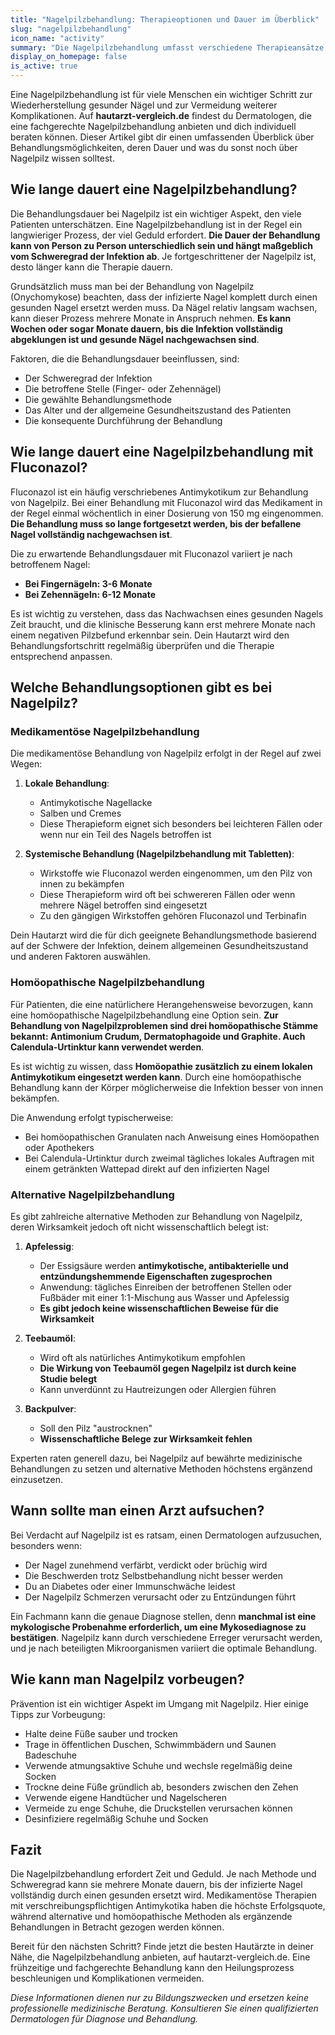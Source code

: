```yaml
---
title: "Nagelpilzbehandlung: Therapieoptionen und Dauer im Überblick"
slug: "nagelpilzbehandlung"
icon_name: "activity"
summary: "Die Nagelpilzbehandlung umfasst verschiedene Therapieansätze und erfordert Geduld, da die vollständige Heilung mehrere Monate in Anspruch nehmen kann."
display_on_homepage: false
is_active: true
---
```


Eine Nagelpilzbehandlung ist für viele Menschen ein wichtiger Schritt zur Wiederherstellung gesunder Nägel und zur Vermeidung weiterer Komplikationen. Auf **hautarzt-vergleich.de** findest du Dermatologen, die eine fachgerechte Nagelpilzbehandlung anbieten und dich individuell beraten können. Dieser Artikel gibt dir einen umfassenden Überblick über Behandlungsmöglichkeiten, deren Dauer und was du sonst noch über Nagelpilz wissen solltest.

## Wie lange dauert eine Nagelpilzbehandlung?

Die Behandlungsdauer bei Nagelpilz ist ein wichtiger Aspekt, den viele Patienten unterschätzen. Eine Nagelpilzbehandlung ist in der Regel ein langwieriger Prozess, der viel Geduld erfordert. **Die Dauer der Behandlung kann von Person zu Person unterschiedlich sein und hängt maßgeblich vom Schweregrad der Infektion ab**. Je fortgeschrittener der Nagelpilz ist, desto länger kann die Therapie dauern.

Grundsätzlich muss man bei der Behandlung von Nagelpilz (Onychomykose) beachten, dass der infizierte Nagel komplett durch einen gesunden Nagel ersetzt werden muss. Da Nägel relativ langsam wachsen, kann dieser Prozess mehrere Monate in Anspruch nehmen. **Es kann Wochen oder sogar Monate dauern, bis die Infektion vollständig abgeklungen ist und gesunde Nägel nachgewachsen sind**.

Faktoren, die die Behandlungsdauer beeinflussen, sind:
- Der Schweregrad der Infektion
- Die betroffene Stelle (Finger- oder Zehennägel)
- Die gewählte Behandlungsmethode
- Das Alter und der allgemeine Gesundheitszustand des Patienten
- Die konsequente Durchführung der Behandlung

## Wie lange dauert eine Nagelpilzbehandlung mit Fluconazol?

Fluconazol ist ein häufig verschriebenes Antimykotikum zur Behandlung von Nagelpilz. Bei einer Behandlung mit Fluconazol wird das Medikament in der Regel einmal wöchentlich in einer Dosierung von 150 mg eingenommen. **Die Behandlung muss so lange fortgesetzt werden, bis der befallene Nagel vollständig nachgewachsen ist**.

Die zu erwartende Behandlungsdauer mit Fluconazol variiert je nach betroffenem Nagel:
- **Bei Fingernägeln: 3-6 Monate**
- **Bei Zehennägeln: 6-12 Monate**

Es ist wichtig zu verstehen, dass das Nachwachsen eines gesunden Nagels Zeit braucht, und die klinische Besserung kann erst mehrere Monate nach einem negativen Pilzbefund erkennbar sein. Dein Hautarzt wird den Behandlungsfortschritt regelmäßig überprüfen und die Therapie entsprechend anpassen.

## Welche Behandlungsoptionen gibt es bei Nagelpilz?

### Medikamentöse Nagelpilzbehandlung

Die medikamentöse Behandlung von Nagelpilz erfolgt in der Regel auf zwei Wegen:

1. **Lokale Behandlung**: 
   - Antimykotische Nagellacke
   - Salben und Cremes
   - Diese Therapieform eignet sich besonders bei leichteren Fällen oder wenn nur ein Teil des Nagels betroffen ist

2. **Systemische Behandlung (Nagelpilzbehandlung mit Tabletten)**:
   - Wirkstoffe wie Fluconazol werden eingenommen, um den Pilz von innen zu bekämpfen
   - Diese Therapieform wird oft bei schwereren Fällen oder wenn mehrere Nägel betroffen sind eingesetzt
   - Zu den gängigen Wirkstoffen gehören Fluconazol und Terbinafin

Dein Hautarzt wird die für dich geeignete Behandlungsmethode basierend auf der Schwere der Infektion, deinem allgemeinen Gesundheitszustand und anderen Faktoren auswählen.

### Homöopathische Nagelpilzbehandlung

Für Patienten, die eine natürlichere Herangehensweise bevorzugen, kann eine homöopathische Nagelpilzbehandlung eine Option sein. **Zur Behandlung von Nagelpilzproblemen sind drei homöopathische Stämme bekannt: Antimonium Crudum, Dermatophagoide und Graphite. Auch Calendula-Urtinktur kann verwendet werden**.

Es ist wichtig zu wissen, dass **Homöopathie zusätzlich zu einem lokalen Antimykotikum eingesetzt werden kann**. Durch eine homöopathische Behandlung kann der Körper möglicherweise die Infektion besser von innen bekämpfen.

Die Anwendung erfolgt typischerweise:
- Bei homöopathischen Granulaten nach Anweisung eines Homöopathen oder Apothekers
- Bei Calendula-Urtinktur durch zweimal tägliches lokales Auftragen mit einem getränkten Wattepad direkt auf den infizierten Nagel

### Alternative Nagelpilzbehandlung

Es gibt zahlreiche alternative Methoden zur Behandlung von Nagelpilz, deren Wirksamkeit jedoch oft nicht wissenschaftlich belegt ist:

1. **Apfelessig**: 
   - Der Essigsäure werden **antimykotische, antibakterielle und entzündungshemmende Eigenschaften zugesprochen**
   - Anwendung: tägliches Einreiben der betroffenen Stellen oder Fußbäder mit einer 1:1-Mischung aus Wasser und Apfelessig
   - **Es gibt jedoch keine wissenschaftlichen Beweise für die Wirksamkeit**

2. **Teebaumöl**:
   - Wird oft als natürliches Antimykotikum empfohlen
   - **Die Wirkung von Teebaumöl gegen Nagelpilz ist durch keine Studie belegt**
   - Kann unverdünnt zu Hautreizungen oder Allergien führen

3. **Backpulver**:
   - Soll den Pilz "austrocknen"
   - **Wissenschaftliche Belege zur Wirksamkeit fehlen**

Experten raten generell dazu, bei Nagelpilz auf bewährte medizinische Behandlungen zu setzen und alternative Methoden höchstens ergänzend einzusetzen.

## Wann sollte man einen Arzt aufsuchen?

Bei Verdacht auf Nagelpilz ist es ratsam, einen Dermatologen aufzusuchen, besonders wenn:
- Der Nagel zunehmend verfärbt, verdickt oder brüchig wird
- Die Beschwerden trotz Selbstbehandlung nicht besser werden
- Du an Diabetes oder einer Immunschwäche leidest
- Der Nagelpilz Schmerzen verursacht oder zu Entzündungen führt

Ein Fachmann kann die genaue Diagnose stellen, denn **manchmal ist eine mykologische Probenahme erforderlich, um eine Mykosediagnose zu bestätigen**. Nagelpilz kann durch verschiedene Erreger verursacht werden, und je nach beteiligten Mikroorganismen variiert die optimale Behandlung.

## Wie kann man Nagelpilz vorbeugen?

Prävention ist ein wichtiger Aspekt im Umgang mit Nagelpilz. Hier einige Tipps zur Vorbeugung:

- Halte deine Füße sauber und trocken
- Trage in öffentlichen Duschen, Schwimmbädern und Saunen Badeschuhe
- Verwende atmungsaktive Schuhe und wechsle regelmäßig deine Socken
- Trockne deine Füße gründlich ab, besonders zwischen den Zehen
- Verwende eigene Handtücher und Nagelscheren
- Vermeide zu enge Schuhe, die Druckstellen verursachen können
- Desinfiziere regelmäßig Schuhe und Socken

## Fazit

Die Nagelpilzbehandlung erfordert Zeit und Geduld. Je nach Methode und Schweregrad kann sie mehrere Monate dauern, bis der infizierte Nagel vollständig durch einen gesunden ersetzt wird. Medikamentöse Therapien mit verschreibungspflichtigen Antimykotika haben die höchste Erfolgsquote, während alternative und homöopathische Methoden als ergänzende Behandlungen in Betracht gezogen werden können.

Bereit für den nächsten Schritt? Finde jetzt die besten Hautärzte in deiner Nähe, die Nagelpilzbehandlung anbieten, auf hautarzt-vergleich.de. Eine frühzeitige und fachgerechte Behandlung kann den Heilungsprozess beschleunigen und Komplikationen vermeiden.

*Diese Informationen dienen nur zu Bildungszwecken und ersetzen keine professionelle medizinische Beratung. Konsultieren Sie einen qualifizierten Dermatologen für Diagnose und Behandlung.*